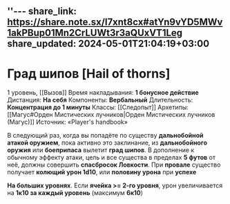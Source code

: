 ''---
share_link: https://share.note.sx/l7xnt8cx#atYn9vYD5MWv1akPBup01Mn2CrLUWt3r3aQUxVT1Leg
share_updated: 2024-05-01T21:04:19+03:00
---
# Град шипов [Hail of thorns]
1 уровень, [[Вызов]]
Время накладывания: **1 бонусное действие**
Дистанция: **На себя**
Компоненты: **Вербальный**
Длительность: **Концентрация до 1 минуты**
Классы: [[Следопыт]]
Архетипы: [[Магус#Орден Мистических лучников|Орден Мистических лучников (Магус)]]
Источник: «Player's handbook»

В следующий раз, когда вы попадёте по существу **дальнобойной атакой оружием**, пока активно это заклинание, из **дальнобойного оружия** или **боеприпаса** вылетит **град шипов**. В дополнение к обычному эффекту атаки, цель и все существа в пределах **5 футов** от неё, должны совершить **спасбросок Ловкости**. При **провале** существо получает **колющий урон 1d10**, или **половину урона** при **успехе**

**На больших уровнях**. Если **ячейка >= 2-го уровня**, урон увеличивается на **1к10 за каждый уровень** (максимум **6к10**)